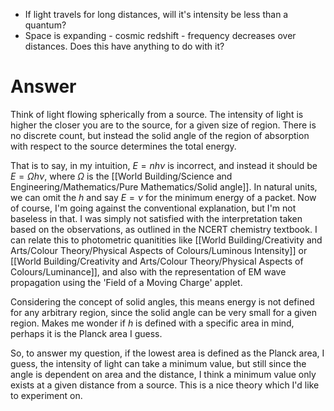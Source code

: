 - If light travels for long distances, will it's intensity be less than a quantum?
- Space is expanding - cosmic redshift - frequency decreases over distances. Does this have anything to do with it?

# Answer
Think of light flowing spherically from a source. The intensity of light is higher the closer you are to the source, for a given size of region. There is no discrete count, but instead the solid angle of the region of absorption with respect to the source determines the total energy.

That is to say, in my intuition, $E=nh\nu$ is incorrect, and instead it should be $E=\Omega h\nu$, where $\Omega$ is the [[World Building/Science and Engineering/Mathematics/Pure Mathematics/Solid angle]]. In natural units, we can omit the $h$ and say $E=\nu$ for the minimum energy of a packet. Now of course, I'm going against the conventional explanation, but I'm not baseless in that. I was simply not satisfied with the interpretation taken based on the observations, as outlined in the NCERT chemistry textbook. I can relate this to photometric quanitities like [[World Building/Creativity and Arts/Colour Theory/Physical Aspects of Colours/Luminous Intensity]] or [[World Building/Creativity and Arts/Colour Theory/Physical Aspects of Colours/Luminance]], and also with the representation of EM wave propagation using the 'Field of a Moving Charge' applet.

Considering the concept of solid angles, this means energy is not defined for any arbitrary region, since the solid angle can be very small for a given region. Makes me wonder if $h$ is defined with a specific area in mind, perhaps it is the Planck area I guess.

So, to answer my question, if the lowest area is defined as the Planck area, I guess, the intensity of light can take a minimum value, but still since the angle is dependent on area and the distance, I think a minimum value only exists at a given distance from a source. This is a nice theory which I'd like to experiment on.